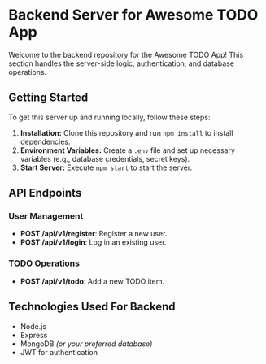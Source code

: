 # Backend Server for Awesome TODO App

Welcome to the backend repository for the Awesome TODO App! This section handles the server-side logic, authentication, and database operations.

## Getting Started

To get this server up and running locally, follow these steps:

1. **Installation:** Clone this repository and run `npm install` to install dependencies.
3. **Environment Variables:** Create a `.env` file and set up necessary variables (e.g., database credentials, secret keys).
4. **Start Server:** Execute `npm start` to start the server.

## API Endpoints

### User Management
- **POST /api/v1/register**: Register a new user.
- **POST /api/v1/login**: Log in an existing user.

### TODO Operations
- **POST /api/v1/todo**: Add a new TODO item.


## Technologies Used For Backend
- Node.js
- Express
- MongoDB _(or your preferred database)_
- JWT for authentication
